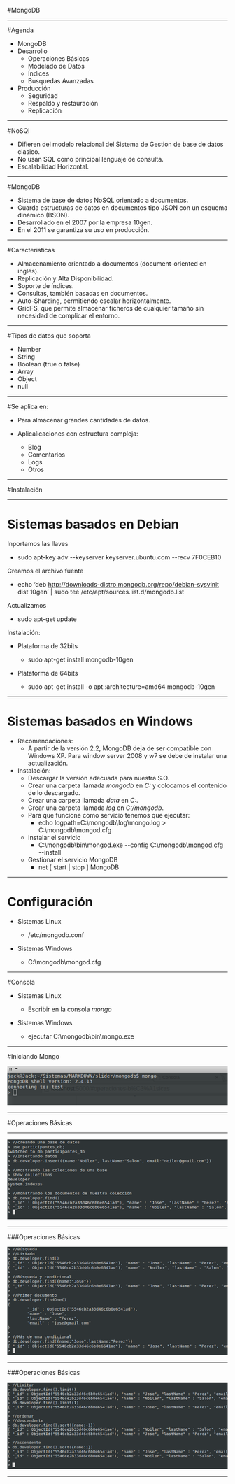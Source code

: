 #MongoDB


---
#Agenda

 * MongoDB
 * Desarrollo
    * Operaciones Básicas
    * Modelado de Datos
    * Índices
    * Busquedas Avanzadas
 * Producción
    * Seguridad
    * Respaldo y restauración
    * Replicación

---
#NoSQl

* Difieren del modelo relacional del Sistema de Gestion de  base de datos clasico.
* No usan SQL como principal lenguaje de consulta.
* Escalabilidad Horizontal.


---
#MongoDB

* Sistema de base de datos NoSQL orientado a documentos.
* Guarda estructuras de datos en documentos tipo JSON con un esquema dinámico (BSON).
* Desarrollado en el 2007 por la empresa 10gen.
* En el 2011 se garantiza su uso en producción.


---
#Caracteristicas

* Almacenamiento orientado a documentos (document-oriented en inglés).
* Replicación y Alta Disponibilidad.
* Soporte de índices.
* Consultas, también basadas en documentos.
* Auto-Sharding, permitiendo escalar horizontalmente.
* GridFS, que permite almacenar ficheros de cualquier tamaño sin necesidad de complicar el entorno.

---
#Tipos de datos que soporta

* Number
* String
* Boolean (true o false)
* Array
* Object
* null

---
#Se aplica en:

* Para  almacenar grandes cantidades de datos.
* Aplicalicaciones con estructura compleja:

    - Blog
    - Comentarios
    - Logs
    - Otros


---
#Instalación

---
# Sistemas basados en Debian

Inportamos las llaves

* sudo apt-key adv --keyserver keyserver.ubuntu.com --recv 7F0CEB10

Creamos el archivo fuente

* echo ‘deb http://downloads-distro.mongodb.org/repo/debian-sysvinit dist 10gen’ | sudo tee /etc/apt/sources.list.d/mongodb.list

Actualizamos

* sudo apt-get update

Instalación:
* Plataforma de 32bits

    * sudo apt-get install mongodb-10gen

* Plataforma de 64bits

    * sudo apt-get install -o apt::architecture=amd64 mongodb-10gen

---
# Sistemas basados en Windows

* Recomendaciones:
    * A partir de la versión 2.2, MongoDB deja de ser  compatible con Windows XP.
    Para window server 2008 y w7 se debe de instalar una actualización.
* Instalación:
    * Descargar la versión adecuada para nuestra S.O.
    * Crear una carpeta llamada *mongodb* en *C:* y colocamos el contenido de lo descargado.
    * Crear una carpeta llamada *data* en *C:*.
    * Crear una carpeta llamada *log* en *C:/mongodb*.
    * Para que funcione como servicio tenemos que ejecutar:
        * echo logpath=C:\mongodb\log\mongo.log > C:\mongodb\mongod.cfg
    * Instalar el servicio
        * C:\mongodb\bin\mongod.exe --config C:\mongodb\mongod.cfg --install
    * Gestionar el servicio MongoDB
        *  net [ start | stop ] MongoDB


---
# Configuración

* Sistemas Linux
    * /etc/mongodb.conf

* Sistemas Windows
    * C:\mongodb\mongod.cfg


---
#Consola

* Sistemas Linux
    * Escribir en la consola *mongo*

* Sistemas Windows
    * ejecutar  C:\mongodb\bin\mongo.exe


---
#Iniciando Mongo

![(alt)](images/operaciones_basicas_01.png)


---
#Operaciones Básicas


---

![(alt)](images/operaciones_basicas_02.png)

---
###Operaciones Básicas

![(alt)](images/operaciones_basicas_03.png)

---
###Operaciones Básicas

![(alt)](images/operaciones_basicas_04.png)

---

